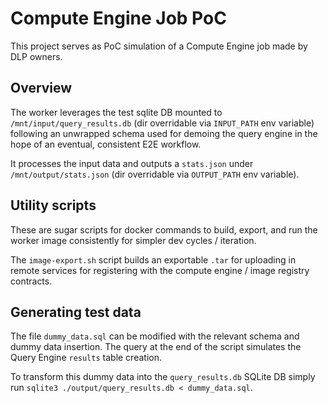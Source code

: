# Compute Engine Job PoC

This project serves as PoC simulation of a Compute Engine job made by DLP owners.

## Overview

The worker leverages the test sqlite DB mounted to `/mnt/input/query_results.db` (dir overridable via `INPUT_PATH` env variable) following an unwrapped schema used for demoing the query engine in the hope of an eventual, consistent E2E workflow.

It processes the input data and outputs a `stats.json` under `/mnt/output/stats.json` (dir overridable via `OUTPUT_PATH` env variable).

## Utility scripts

These are sugar scripts for docker commands to build, export, and run the worker image consistently for simpler dev cycles / iteration.

The `image-export.sh` script builds an exportable `.tar` for uploading in remote services for registering with the compute engine / image registry contracts.

## Generating test data

The file `dummy_data.sql` can be modified with the relevant schema and dummy data insertion. The query at the end of the script simulates the Query Engine `results` table creation.

To transform this dummy data into the `query_results.db` SQLite DB simply run `sqlite3 ./output/query_results.db < dummy_data.sql`.
